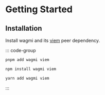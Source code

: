 # Getting Started

## Installation

Install wagmi and its [viem](https://viem.sh) peer dependency.

::: code-group
```sh [pnpm]
pnpm add wagmi viem
```

```sh [npm]
npm install wagmi viem
```

```sh [yarn]
yarn add wagmi viem
```
:::